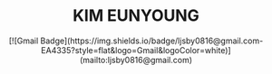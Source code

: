 <div align=center><h1>KIM EUNYOUNG</h1></div>

<div align=center>
[![Gmail Badge](https://img.shields.io/badge/ljsby0816@gmail.com-EA4335?style=flat&logo=Gmail&logoColor=white)](mailto:ljsby0816@gmail.com)
</div>

<!--
**00eunyoung/00eunyoung** is a ✨ _special_ ✨ repository because its `README.md` (this file) appears on your GitHub profile.

Here are some ideas to get you started:

- 🔭 I’m currently working on ...
- 🌱 I’m currently learning ...
- 👯 I’m looking to collaborate on ...
- 🤔 I’m looking for help with ...
- 💬 Ask me about ...
- 📫 How to reach me: ...
- 😄 Pronouns: ...
- ⚡ Fun fact: ...
-->
